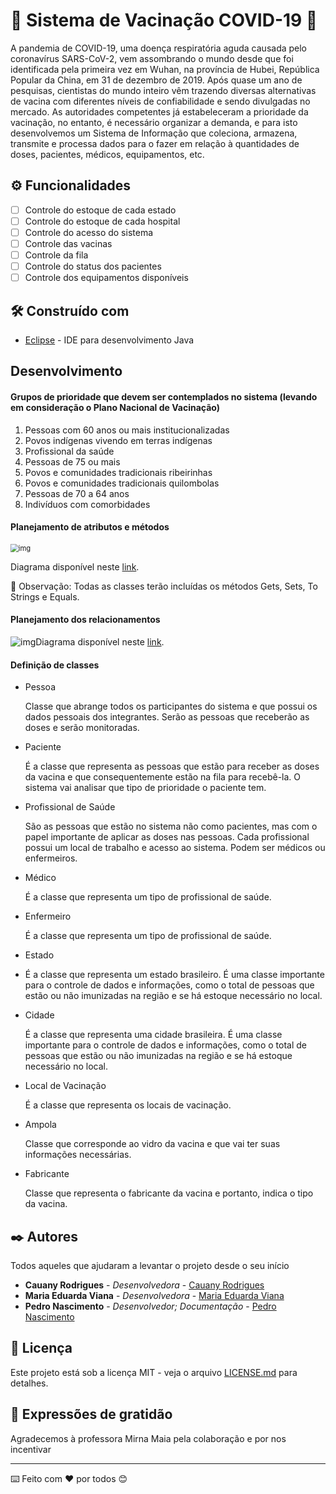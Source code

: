 # :syringe: Sistema de Vacinação COVID-19 🦠

A pandemia de COVID-19, uma doença respiratória aguda causada pelo coronavírus SARS-CoV-2, vem assombrando o mundo desde que foi identificada pela primeira vez em Wuhan, na província de Hubei, República Popular da China, em 31 de dezembro de 2019. Após quase um ano de pesquisas, cientistas do mundo inteiro vêm trazendo diversas alternativas de vacina com diferentes níveis de confiabilidade e sendo divulgadas no mercado. As autoridades competentes já estabeleceram a prioridade da vacinação, no entanto, é necessário organizar a demanda, e para isto desenvolvemos um Sistema de Informação que coleciona, armazena, transmite e processa dados para o fazer em relação à quantidades de doses, pacientes, médicos, equipamentos, etc.

## ⚙️ Funcionalidades

- [ ] Controle do estoque de cada estado
- [ ] Controle do estoque de cada hospital
- [ ] Controle do acesso do sistema
- [ ] Controle das vacinas
- [ ] Controle da fila
- [ ] Controle do status dos pacientes
- [ ] Controle dos equipamentos disponíveis

## 🛠️ Construído com

- [Eclipse](https://www.eclipse.org/) - IDE para desenvolvimento Java

## Desenvolvimento

#### Grupos de prioridade que devem ser contemplados no sistema (levando em consideração o Plano Nacional de Vacinação)

1. Pessoas com 60 anos ou mais institucionalizadas
2. Povos indígenas vivendo em terras indígenas
3. Profissional da saúde
4. Pessoas de 75 ou mais
5. Povos e comunidades tradicionais ribeirinhas
6. Povos e comunidades tradicionais quilombolas
7. Pessoas de 70 a 64 anos
8. Indivíduos com comorbidades

#### Planejamento de atributos e métodos

<img src="https://lh5.googleusercontent.com/oNWfDhV6pnXP5Lc-1xbOxOOItxFs3xqe-ElFOgZ1fQxkczp2BhBEGL4AtSYGogfgYSoQ27hVLxoIPChbuZbl6x3K0bxCsEXAgvIPqGgey1Ps6e7I1Sgo36SHFBHXYDvQHfoYGwDb" alt="img" style="zoom: 80%;" />

Diagrama disponível neste [link](https://online.visual-paradigm.com/share.jsp?id=313237383639362d32).

:mag_right: Observação: Todas as classes terão incluídas os métodos Gets, Sets, To Strings e Equals.

#### Planejamento dos relacionamentos

![img](https://lh4.googleusercontent.com/ScQ8JtHLDqvczYQKn7Q6BJFeMkywh7Qd9Sv0R_9_I9QFo-jkdd_lunNP0CjdgI5Dr46ffCVFz6VxX9wanLhPMh7IH1erOpwbFsP2zz_j107_STjN_OGRhsKCRJGB9AJTBb7uvOqE)Diagrama disponível neste [link](https://online.visual-paradigm.com/share.jsp?id=313237383639362d32).

#### Definição de classes

- Pessoa

  Classe que abrange todos os participantes do sistema e que possui os dados pessoais dos integrantes. Serão as pessoas que receberão as doses e serão monitoradas.

- Paciente

  É a classe que representa as pessoas que estão para receber as doses da vacina e que consequentemente estão na fila para recebê-la. O sistema vai analisar que tipo de prioridade o paciente tem.

- Profissional de Saúde

  São as pessoas que estão no sistema não como pacientes, mas com o papel importante de aplicar as doses nas pessoas. Cada profissional possui um local de trabalho e acesso ao sistema. Podem ser médicos ou enfermeiros.

- Médico

  É a classe que representa um tipo de profissional de saúde.

- Enfermeiro

  É a classe que representa um tipo de profissional de saúde.

- Estado
- É a classe que representa um estado brasileiro. É uma classe importante para o controle de dados e informações, como o total de pessoas que estão ou não imunizadas na região e se há estoque necessário no local.

- Cidade

  É a classe que representa uma cidade brasileira. É uma classe importante para o controle de dados e informações, como o total de pessoas que estão ou não imunizadas na região e se há estoque necessário no local.

- Local de Vacinação

  É a classe que representa os locais de vacinação.

- Ampola

  Classe que corresponde ao vidro da vacina e que vai ter suas informações necessárias.

- Fabricante

  Classe que representa o fabricante da vacina e portanto, indica o tipo da vacina.

## ✒️ Autores

Todos aqueles que ajudaram a levantar o projeto desde o seu início

- **Cauany Rodrigues** - *Desenvolvedora* - [Cauany Rodrigues](https://github.com/CauanyRodrigues01)
- **Maria Eduarda Viana** - *Desenvolvedora* - [Maria Eduarda Viana]()
- **Pedro Nascimento** - *Desenvolvedor; Documentação* - [Pedro Nascimento](https://github.com/m1thrandirr)

## 📄 Licença

Este projeto está sob a licença MIT - veja o arquivo [LICENSE.md](https://github.com/CauanyRodrigues01/Sistema-de-vacinacao-COVID-19/blob/main/LICENSE) para detalhes.

## 🎁 Expressões de gratidão

Agradecemos à professora Mirna Maia pela colaboração e por nos incentivar

------

⌨️  Feito com ❤️ por todos 😊



